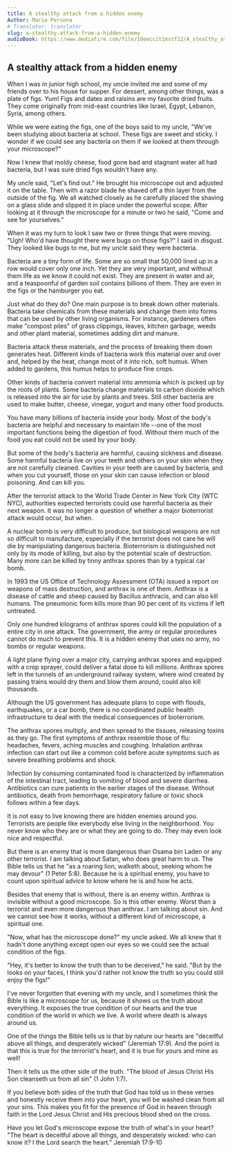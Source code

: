 ```yaml
---
title: A stealthy attack from a hidden enemy
Author: Mario Persona
# Translator: translator
slug: a-stealthy-attack-from-a-hidden-enemy
audioBook: https://www.mediafire.com/file/1deeccit1mstf12/A_stealthy_attack_from_a_hidden_enemy.mp3/file
---
```


## A stealthy attack from a hidden enemy

When I was in junior high school, my uncle invited me and some of my friends over to his house for supper. For dessert, among other things, was a plate of figs. Yum! Figs and dates and raisins are my favorite dried fruits. They come originally from mid-east countries like Israel, Egypt, Lebanon, Syria, among others.

While we were eating the figs, one of the boys said to my uncle, &quot;We&#039;ve been studying about bacteria at school. These figs are sweet and sticky. I wonder if we could see any bacteria on them if we looked at them through your microscope?&quot;

Now I knew that moldy cheese, food gone bad and stagnant water all had bacteria, but I was sure dried figs wouldn&#039;t have any.

My uncle said, &quot;Let&#039;s find out.&quot; He brought his microscope out and adjusted it on the table. Then with a razor blade he shaved off a thin layer from the outside of the fig. We all watched closely as he carefully placed the shaving on a glass slide and slipped it in place under the powerful scope. After looking at it through the microscope for a minute or two he said, &quot;Come and see for yourselves.&quot;

When it was my turn to look I saw two or three things that were moving. &quot;Ugh! Who&#039;d have thought there were bugs on those figs?&quot; I said in disgust. They looked like bugs to me, but my uncle said they were bacteria.

Bacteria are a tiny form of life. Some are so small that 50,000 lined up in a row would cover only one inch. Yet they are very important, and without them life as we know it could not exist. They are present in water and air, and a teaspoonful of garden soil contains billions of them. They are even in the figs or the hamburger you eat.

Just what do they do? One main purpose is to break down other materials. Bacteria take chemicals from these materials and change them into forms that can be used by other living organisms. For instance, gardeners often make &quot;compost piles&quot; of grass clippings, leaves, kitchen garbage, weeds and other plant material, sometimes adding dirt and manure.

Bacteria attack these materials, and the process of breaking them down generates heat. Different kinds of bacteria work this material over and over and, helped by the heat, change most of it into rich, soft humus. When added to gardens, this humus helps to produce fine crops.

Other kinds of bacteria convert material into ammonia which is picked up by the roots of plants. Some bacteria change materials to carbon dioxide which is released into the air for use by plants and trees. Still other bacteria are used to make butter, cheese, vinegar, yogurt and many other food products.

You have many billions of bacteria inside your body. Most of the body&#039;s bacteria are helpful and necessary to maintain life --one of the most important functions being the digestion of food. Without them much of the food you eat could not be used by your body.

But some of the body&#039;s bacteria are harmful, causing sickness and disease. Some harmful bacteria live on your teeth and others on your skin when they are not carefully cleaned. Cavities in your teeth are caused by bacteria, and when you cut yourself, those on your skin can cause infection or blood poisoning. And can kill you.

After the terrorist attack to the World Trade Center in New York City (WTC NYC), authorities expected terrorists could use harmful bacteria as their next weapon. It was no longer a question of whether a major bioterrorist attack would occur, but when.

A nuclear bomb is very difficult to produce, but biological weapons are not so difficult to manufacture, especially if the terrorist does not care he will die by manipulating dangerous bacteria. Bioterrorism is distinguished not only by its mode of killing, but also by the potential scale of destruction. Many more can be killed by tinny anthrax spores than by a typical car bomb.

In 1993 the US Office of Technology Assessment (OTA) issued a report on weapons of mass destruction, and anthrax is one of them. Anthrax is a disease of cattle and sheep caused by Bacillus anthracis, and can also kill humans. The pneumonic form kills more than 90 per cent of its victims if left untreated.

Only one hundred kilograms of anthrax spores could kill the population of a entire city in one attack. The government, the army or regular procedures cannot do much to prevent this. It is a hidden enemy that uses no army, no bombs or regular weapons.

A light plane flying over a major city, carrying anthrax spores and equipped with a crop sprayer, could deliver a fatal dose to kill millions. Anthrax spores left in the tunnels of an underground railway system, where wind created by passing trains would dry them and blow them around, could also kill thousands.

Although the US government has adequate plans to cope with floods, earthquakes, or a car bomb, there is no coordinated public health infrastructure to deal with the medical consequences of bioterrorism.

The anthrax spores multiply, and then spread to the tissues, releasing toxins as they go. The first symptoms of anthrax resemble those of flu: headaches, fevers, aching muscles and coughing. Inhalation anthrax infection can start out like a common cold before acute symptoms such as severe breathing problems and shock.

Infection by consuming contaminated food is characterized by inflammation of the intestinal tract, leading to vomiting of blood and severe diarrhea. Antibiotics can cure patients in the earlier stages of the disease. Without antibiotics, death from hemorrhage, respiratory failure or toxic shock follows within a few days.

It is not easy to live knowing there are hidden enemies around you. Terrorists are people like everybody else living in the neighborhood. You never know who they are or what they are going to do. They may even look nice and respectful.

But there is an enemy that is more dangerous than Osama bin Laden or any other terrorist. I am talking about Satan, who does great harm to us. The Bible tells us that he &quot;as a roaring lion, walketh about, seeking whom he may devour&quot; (1 Peter 5:8). Because he is a spiritual enemy, you have to count upon spiritual advice to know where he is and how he acts.

Besides that enemy that is without, there is an enemy within. Anthrax is invisible without a good microscope. So is this other enemy. Worst than a terrorist and even more dangerous than anthrax. I am talking about sin. And we cannot see how it works, without a different kind of microscope, a spiritual one.

&quot;Now, what has the microscope done?&quot; my uncle asked. We all knew that it hadn&#039;t done anything except open our eyes so we could see the actual condition of the figs.

&quot;Hey, it&#039;s better to know the truth than to be deceived,&quot; he said. &quot;But by the looks on your faces, I think you&#039;d rather not know the truth so you could still enjoy the figs!&quot;

I&#039;ve never forgotten that evening with my uncle, and I sometimes think the Bible is like a microscope for us, because it shows us the truth about everything. It exposes the true condition of our hearts and the true condition of the world in which we live. A world where death is always around us.

One of the things the Bible tells us is that by nature our hearts are &quot;deceitful above all things, and desperately wicked&quot; (Jeremiah 17:9). And the point is that this is true for the terrorist&#039;s heart, and it is true for yours and mine as well!

Then it tells us the other side of the truth. &quot;The blood of Jesus Christ His Son cleanseth us from all sin&quot; (1 John 1:7).

If you believe both sides of the truth that God has told us in these verses and honestly receive them into your heart, you will be washed clean from all your sins. This makes you fit for the presence of God in heaven through faith in the Lord Jesus Christ and His precious blood shed on the cross.

Have you let God&#039;s microscope expose the truth of what&#039;s in your heart? &quot;The heart is deceitful above all things, and desperately wicked: who can know it? I the Lord search the heart.&quot; Jeremiah 17:9-10